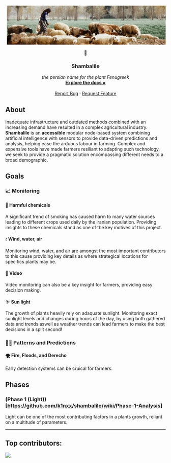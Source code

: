 ![Project Banner](https://github.com/k1nxx/shambalile/blob/main/banner.png)
<br />

<div align="center">
  <p style="font-size: 25;">🌷</p>
  <h3 align="center">Shambalile</h3>

  <p align="center">
    <i>the persian name for the plant Fenugreek</i>
    <br />
    <a href="github.com/k1nxx/shambalile/wiki"><strong>Explore the docs »</strong></a>
    <br />
    <br />
    <a href="https://github.com/k1nxx/shambalile/issues">Report Bug</a>
    &middot;
    <a href="https://github.com/k1nxx/shambalile/discussions">Request Feature</a>
  </p>
</div>

## About

Inadequate infrastructure and outdated methods combined with an increasing demand have resulted in a complex agricultural industry. **Shambalile** is an **accessible** modular node-based system combining artificial intelligence with sensors to provide data-driven predictions and analysis, helping ease the arduous labour in farming. Complex and expensive tools have made farmers resiliant to adapting such technology, we seek to provide a pragmatic solution encompassing different needs to a broad demographic. 

## Goals

### 📈 Monitoring

#### 🧪 Harmful chemicals

A significant trend of smoking has caused harm to many water sources leading to different crops used daily by the iranian population. Providing insights to these chemicals stand as one of the key motives of this project.

#### 💧 Wind, water, air

Monitoring wind, water, and air are amongst the most important contributors to this cause providing key details as where strategical locations for specifics plants may be. 

#### 🎥 Video

Video monitoring can also be a key insight for farmers, providing easy decision making.

#### ☀️ Sun light

The growth of plants heavily rely on adaquate sunlight. Monitoring exact sunlight levels and changes during hours of the day, by using both gathered data and trends aswell as weather trends can lead farmers to make the best decisions in a split second!

### 🧑‍🔬 Patterns and Predictions

#### 🌪 Fire, Floods, and Derecho 

Early detection systems can be cruical for farmers. 

## Phases

### (Phase 1 (Light))[https://github.com/k1nxx/shambalile/wiki/Phase-1-Analysis]

Light can be one of the most contributing factors in a plants growth, reliant on a multitude of parameters.


---

## Top contributors:

<a href="https://github.com/k1nxx/shambalile/graphs/contributors">
  <img src="https://contrib.rocks/image?repo=k1nxx/shambalile" />
</a>
